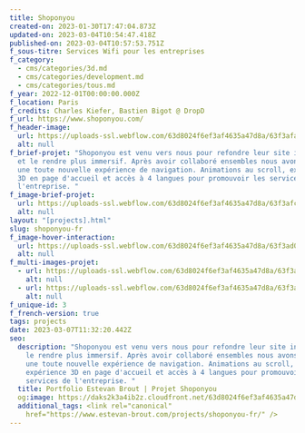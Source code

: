 ```yaml
---
title: Shoponyou
created-on: 2023-01-30T17:47:04.873Z
updated-on: 2023-03-04T10:54:47.418Z
published-on: 2023-03-04T10:57:53.751Z
f_sous-titre: Services Wifi pour les entreprises
f_category:
  - cms/categories/3d.md
  - cms/categories/development.md
  - cms/categories/tous.md
f_year: 2022-12-01T00:00:00.000Z
f_location: Paris
f_credits: Charles Kiefer, Bastien Bigot @ DropD
f_url: https://www.shoponyou.com/
f_header-image:
  url: https://uploads-ssl.webflow.com/63d8024f6ef3af4635a47d8a/63f3afabea965848764efa3f_63f3aed7b4e7fba1bba16e82_img1.webp
  alt: null
f_brief-projet: "Shoponyou est venu vers nous pour refondre leur site internet
  et le rendre plus immersif. Après avoir collaboré ensembles nous avons imaginé
  une toute nouvelle expérience de navigation. Animations au scroll, expérience
  3D en page d'accueil et accès à 4 langues pour promouvoir les services de
  l'entreprise. "
f_image-brief-projet:
  url: https://uploads-ssl.webflow.com/63d8024f6ef3af4635a47d8a/63f3afc65c0bd85d9d95fe7f_63f3aed7fc7af02e4c5e680a_img2.webp
  alt: null
layout: "[projects].html"
slug: shoponyou-fr
f_image-hover-interaction:
  url: https://uploads-ssl.webflow.com/63d8024f6ef3af4635a47d8a/63f3ad032e9b7104dfe9b97f_hoverimg%20soyou.webp
  alt: null
f_multi-images-projet:
  - url: https://uploads-ssl.webflow.com/63d8024f6ef3af4635a47d8a/63f3afca192b944d3a9921e4_63f3aed8cc8b9e762bbb8b69_img%203.webp
    alt: null
  - url: https://uploads-ssl.webflow.com/63d8024f6ef3af4635a47d8a/63f3afcaa382c55a56cf2f9b_63f3aed7b221ca4d8e62a259_img4.webp
    alt: null
f_unique-id: 3
f_french-version: true
tags: projects
date: 2023-03-07T11:32:20.442Z
seo:
  description: "Shoponyou est venu vers nous pour refondre leur site internet et
    le rendre plus immersif. Après avoir collaboré ensembles nous avons imaginé
    une toute nouvelle expérience de navigation. Animations au scroll,
    expérience 3D en page d'accueil et accès à 4 langues pour promouvoir les
    services de l'entreprise. "
  title: Portfolio Estevan Brout | Projet Shoponyou
  og:image: https://daks2k3a4ib2z.cloudfront.net/63d8024f6ef3af4635a47d8a/63f3afabea965848764efa3f_63f3aed7b4e7fba1bba16e82_img1-p-130x130q80.webp
  additional_tags: <link rel="canonical"
    href="https://www.estevan-brout.com/projects/shoponyou-fr/" />
---
```

